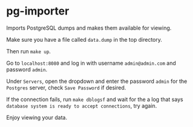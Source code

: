 # pg-importer
Imports PostgreSQL dumps and makes them available for viewing.


Make sure you have a file called `data.dump` in the top directory.

Then run `make up`.

Go to `localhost:8080` and log in with username `admin@admin.com` and password `admin`.

Under `Servers`, open the dropdown and enter the password `admin` for the `Postgres` server, check `Save Password` if desired.

If the connection fails, run `make dblogsf` and wait for the a log that says `database system is ready to accept connections`, try again.

Enjoy viewing your data.

